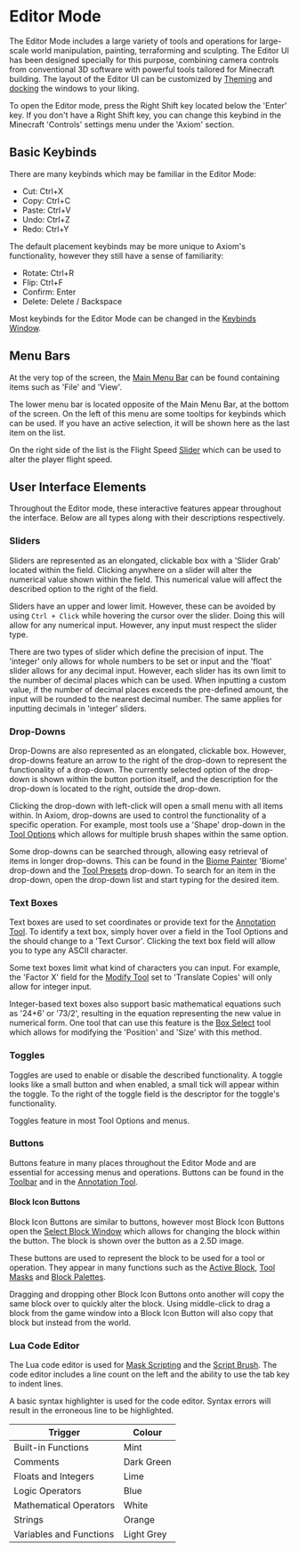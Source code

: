 # Editor Mode

The Editor Mode includes a large variety of tools and operations for large-scale world manipulation, painting, terraforming and sculpting. The Editor UI has been designed specially for this purpose, combining camera controls from conventional 3D software with powerful tools tailored for Minecraft building. The layout of the Editor UI can be customized by [Theming](/editor/windows/intro.md#themes) and [docking](/editor/windows/intro.md#docking) the windows to your liking.

To open the Editor mode, press the Right Shift key located below the 'Enter' key. If you don't have a Right Shift key, you can change this keybind in the Minecraft 'Controls' settings menu under the 'Axiom' section.

## Basic Keybinds

There are many keybinds which may be familiar in the Editor Mode:

- Cut: Ctrl+X
- Copy: Ctrl+C
- Paste: Ctrl+V
- Undo: Ctrl+Z
- Redo: Ctrl+Y

The default placement keybinds may be more unique to Axiom's functionality, however they still have a sense of familiarity:

- Rotate: Ctrl+R
- Flip: Ctrl+F
- Confirm: Enter
- Delete: Delete / Backspace

Most keybinds for the Editor Mode can be changed in the [Keybinds Window](/editor/windows/keybinds.md).

## Menu Bars 

At the very top of the screen, the [Main Menu Bar](/editor/mainmenubar/intro.md) can be found containing items such as 'File' and 'View'.

The lower menu bar is located opposite of the Main Menu Bar, at the bottom of the screen. On the left of this menu are some tooltips for keybinds which can be used. If you have an active selection, it will be shown here as the last item on the list.  

On the right side of the list is the Flight Speed [Slider](#sliders) which can be used to alter the player flight speed. 

## User Interface Elements

Throughout the Editor mode, these interactive features appear throughout the interface. Below are all types along with their descriptions respectively.

### Sliders

Sliders are represented as an elongated, clickable box with a 'Slider Grab' located within the field. Clicking anywhere on a slider will alter the numerical value shown within the field. This numerical value will affect the described option to the right of the field.

Sliders have an upper and lower limit. However, these can be avoided by using `Ctrl + Click` while hovering the cursor over the slider. Doing this will allow for any numerical input. However, any input must respect the slider type.

There are two types of slider which define the precision of input. The 'integer' only allows for whole numbers to be set or input and the 'float' slider allows for any decimal input. However, each slider has its own limit to the number of decimal places which can be used. When inputting a custom value, if the number of decimal places exceeds the pre-defined amount, the input will be rounded to the nearest decimal number. The same applies for inputting decimals in 'integer' sliders.

### Drop-Downs

Drop-Downs are also represented as an elongated, clickable box. However, drop-downs feature an arrow to the right of the drop-down to represent the functionality of a drop-down. The currently selected option of the drop-down is shown within the button portion itself, and the description for the drop-down is located to the right, outside the drop-down.

Clicking the drop-down with left-click will open a small menu with all items within. In Axiom, drop-downs are used to control the functionality of a specific operation. For example, most tools use a 'Shape' drop-down in the [Tool Options](/editor/windows/tooloptions.md) which allows for multiple brush shapes within the same option.

Some drop-downs can be searched through, allowing easy retrieval of items in longer drop-downs. This can be found in the [Biome Painter](/tools/painting/biomepainter.md) 'Biome' drop-down and the [Tool Presets](/editor/toolpresets.md) drop-down. To search for an item in the drop-down, open the drop-down list and start typing for the desired item.

### Text Boxes

Text boxes are used to set coordinates or provide text for the [Annotation Tool](/tools/utility/annotation.md). To identify a text box, simply hover over a field in the Tool Options and the should change to a 'Text Cursor'. Clicking the text box field will allow you to type any ASCII character.

Some text boxes limit what kind of characters you can input. For example, the 'Factor X' field for the [Modify Tool](/tools/manipulation/modify.md) set to 'Translate Copies' will only allow for integer input.

Integer-based text boxes also support basic mathematical equations such as '24+6' or '73/2', resulting in the equation representing the new value in numerical form. One tool that can use this feature is the [Box Select](/tools/selection/boxselect.md) tool which allows for modifying the 'Position' and 'Size' with this method.

### Toggles

Toggles are used to enable or disable the described functionality. A toggle looks like a small button and when enabled, a small tick will appear within the toggle. To the right of the toggle field is the descriptor for the toggle's functionality.

Toggles feature in most Tool Options and menus. 

### Buttons

Buttons feature in many places throughout the Editor Mode and are essential for accessing menus and operations. Buttons can be found in the [Toolbar](/tools/intro.md) and in the [Annotation Tool](/tools/utility/annotation.md).

#### Block Icon Buttons

Block Icon Buttons are similar to buttons, however most Block Icon Buttons open the [Select Block Window](windows/intro.md#select-block) which allows for changing the block within the button. The block is shown over the button as a 2.5D image.

These buttons are used to represent the block to be used for a tool or operation. They appear in many functions such as the [Active Block](/editor/windows/activeblock.md), [Tool Masks](/editor/windows/toolmasks.md) and [Block Palettes](/editor/windows/palette.md).

Dragging and dropping other Block Icon Buttons onto another will copy the same block over to quickly alter the block. Using middle-click to drag a block from the game window into a Block Icon Button will also copy that block but instead from the world.

### Lua Code Editor

The Lua code editor is used for [Mask Scripting](/editor/windows/toolmasks.md) and the [Script Brush](/tools/painting/scriptbrush.md). The code editor includes a line count on the left and the ability to use the tab key to indent lines.

A basic syntax highlighter is used for the code editor. Syntax errors will result in the erroneous line to be highlighted.

| Trigger                 | Colour     |
| ----------------------- | ---------- |
| Built-in Functions      | Mint       |
| Comments                | Dark Green |
| Floats and Integers     | Lime       |
| Logic Operators         | Blue       |
| Mathematical Operators  | White      |
| Strings                 | Orange     |
| Variables and Functions | Light Grey |
